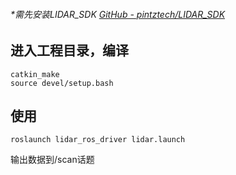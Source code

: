 ###### *需先安装LIDAR_SDK      [GitHub - pintztech/LIDAR_SDK](https://github.com/pintztech/LIDAR_SDK)

## 

## 进入工程目录，编译

```
catkin_make
source devel/setup.bash
```

## 使用

```
roslaunch lidar_ros_driver lidar.launch
```

输出数据到/scan话题
